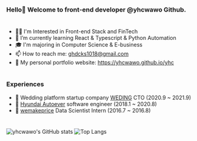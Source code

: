 ### Hello👋 Welcome to front-end developer @yhcwawo Github.
#
- 👨‍💻 I'm Interested in Front-end Stack and FinTech
- 🌱 I’m currently learning React & Typescript & Python Automation
- 🎓 I'm majoring in Computer Science & E-business
- 📫 How to reach me: ghdcks1018@gmail.com
- 🧐 My personal portfolio website: https://yhcwawo.github.io/yhc

#
### Experiences

- 🧬 Wedding platform startup company [WEDING](https://withandwithout.netlify.app/) CTO (2020.9 ~ 2021.9)
- 💚 [Hyundai Autoever](http://www.hyundai-autoever.com/common/goPage.view?page=/ko/teaser) software engineer (2018.1 ~ 2020.8)
- 🐧 [wemakeprice](http://company.wemakeprice.com/wmp/) Data Scientist Intern (2016.7 ~ 2016.8)

#
![yhcwawo's GitHub stats](https://github-readme-stats.vercel.app/api?username=yhcwawo&layout=compact&hide=contribs&show_icons=true&theme=radical&line_height=24px)
![Top Langs](https://github-readme-stats.vercel.app/api/top-langs/?username=yhcwawo&layout=compact&show_icons=true&theme=radical)


<!---
yhcwawo/yhcwawo is a ✨ special ✨ repository because its `README.md` (this file) appears on your GitHub profile.
You can click the Preview link to take a look at your changes.
--->
